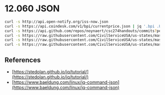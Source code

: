 # 12.060 JSON


```bash
curl -s http://api.open-notify.org/iss-now.json
curl -s https://api.coindesk.com/v1/bpi/currentprice.json | jq '.bpi .USD .rate'
curl -s https://api.github.com/repos/noynaert/csc274handouts/commits?per_page=5
curl -s https://raw.githubusercontent.com/CivilServiceUSA/us-states/master/data/states.json | jq .
curl -s https://raw.githubusercontent.com/CivilServiceUSA/us-states/master/data/states.json | jq '.[49]'
curl -s https://raw.githubusercontent.com/CivilServiceUSA/us-states/master/data/states.json | jq '.[49] .capital_city'
```


## References

* [https://stedolan.github.io/jq/tutorial/](https://stedolan.github.io/jq/tutorial/)
* [https://www.baeldung.com/linux/jq-command-json](https://www.baeldung.com/linux/jq-command-json)
